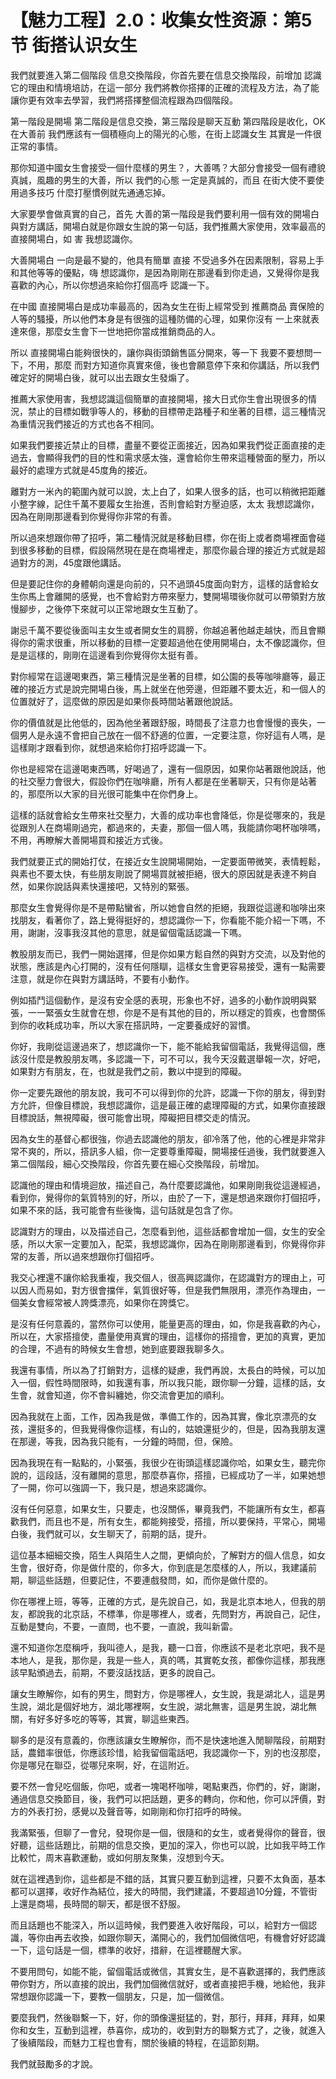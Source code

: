 # 【魅力工程】2.0：收集女性资源：第5节 街搭认识女生

我們就要進入第二個階段 信息交換階段，你首先要在信息交換階段，前增加 認識它的理由和情境培訪，在這一部分 我們將教你搭擇的正確的流程及方法，為了能讓你更有效率去學習，我們將搭擇整個流程跟為四個階段。

第一階段是開場 第二階段是信息交換，第三階段是聊天互動 第四階段是收化，OK 在大善前 我們應該有一個積極向上的陽光的心態，在街上認識女生 其實是一件很正常的事情。

那你知道中國女生會接受一個什麼樣的男生？，大善嗎？大部分會接受一個有禮貌真誠，風趣的男生的大善，所以 我們的心態 一定是真誠的，而且 在街大使不要使用過多技巧 什麼打壓慣例就先通通忘掉。

大家要學會做真實的自己，首先 大善的第一階段是我們要利用一個有效的開場白與對方講話，開場白就是你跟女生說的第一句話，我們推薦大家使用，效率最高的 直接開場白，如 害 我想認識你。

大善開場白 一向是最不變的，他具有簡單 直接 不受過多外在因素限制，容易上手和其他等等的優點，嗨 想認識你，是因為剛剛在那邊看到你走過，又覺得你是我喜歡的內心，所以你想過來給你打個高呼 認識一下。

在中國 直接開場白是成功率最高的，因為女生在街上經常受到 推薦商品 賣保險的人等的騷擾，所以他們本身是有很強的這種防備的心理，如果你沒有 一上來就表達來億，那麼女生會下一世地把你當成推銷商品的人。

所以 直接開場白能夠很快的，讓你與街頭銷售區分開來，等一下 我要不要想問一下，不用，那麼 而對方知道你真實來億，後也會願意停下來和你講話，所以我們確定好的開場白後，就可以出去跟女生發煽了。

推薦大家使用害，我想認識這個簡單的直接開場，接大日式你生會出現很多的情況，禁止的目標如戰爭等人的，移動的目標帶走路種子和坐著的目標，這三種情況 為重情況我們接近的方式也各不相同。

如果我們要接近禁止的目標，盡量不要從正面接近，因為如果我們從正面直接的走過去，會顯得我們的目的性和需求感太強，還會給你生帶來這種營面的壓力，所以最好的處理方式就是45度角的接近。

離對方一米內的範圍內就可以說，太上白了，如果人很多的話，也可以稍微把距離小整字線，記住千萬不要履女生抬進，否則會給對方壓迫感，太太 我想認識你，因為在剛剛那邊看到你覺得你非常的有善。

所以過來想跟你帶了招呼，第二種情況就是移動目標，你在街上或者商場裡面會碰到很多移動的目標，假設隔然現在是在商場裡走，那麼你最合理的接近方式就是超過對方的測，45度跟他講話。

但是要記住你的身體朝向還是向前的，只不過頭45度面向對方，這樣的話會給女生你馬上會離開的感覺，也不會給對方帶來壓力，雙開場環後你就可以帶領對方放慢腳步，之後停下來就可以正常地跟女生互動了。

謝忌千萬不要從後面叫主女生或者開女生的肩膀，你越追著他越走越快，而且會顯得你的需求很重，所以移動的目標一定要超過他在使用開場白，太不像認識你，但是是這樣的，剛剛在這邊看到你覺得你太挺有善。

對你經常在這邊喝東西，第三種情況是坐著的目標，如公園的長等咖啡廳等，最正確的接近方式是說完開場白後，馬上就坐在他旁邊，但距離不要太近，和一個人的位置就好了，這麼做的原因是如果你長時間站著跟他說話。

你的價值就是比他低的，因為他坐著跟舒服，時間長了注意力也會慢慢的喪失，一個男人是永遠不會把自己放在一個不舒適的位置，一定要注意，你好這有人嗎，是這樣剛才跟看到你，就想過來給你打招呼認識一下。

你也是經常在這邊喝東西嗎，好喝過了，還有一個原因，如果你站著跟他說話，他的社交壓力會很大，假設你們在咖啡廳，所有人都是在坐著聊天，只有你是站著的，那麼所以大家的目光很可能集中在你們身上。

這樣的話就會給女生帶來社交壓力，大善的成功率也會降低，你是從哪來的，我是從跟別人在商場剛過完，都過來的，夫妻，那個一個人嗎，我能請你喝杯咖啡嗎，不用，再瞭解大善開場買和接近方式後。

我們就要正式的開始打仗，在接近女生說開場開始，一定要面帶微笑，表情輕鬆，與素也不要太快，有些朋友剛說了開場買就被拒絕，很大的原因就是表達不夠自然，如果你說話與素快還接吧，又特別的緊張。

那麼女生會覺得你是不是帶點蠻省，所以她會自然的拒絕，我跟從這邊和咖啡出來找朋友，看著你了，路上覺得挺好的，想認識你一下，你看能不能介紹一下嗎，不用，謝謝，沒事我沒其他的意思，就是留個電話認識一下嗎。

教股朋友而已，我們一開始選擇，但是你如果方鬆自然的與對方交流，以及對他的狀態，應該是內心打開的，沒有任何隱瞓，這樣女生會更容易接受，還有一點需要注意，就是你在與對方講話時，不要有小動作。

例如插鬥這個動作，是沒有安全感的表現，形象也不好，過多的小動作說明與緊張，一一緊張女生就會在想，你是不是有其他的目的，所以穩定的質疾，也會關係到你的收耗成功率，所以大家在搭訊時，一定要養成好的習慣。

你好，我剛從這邊過來了，想認識你一下，能不能給我留個電話，我覺得這個，應該沒什麼是教股朋友嗎，多認識一下，可不可以，我今天沒戴選舉報一次，好吧，如果對方有朋友，在，也就是我們之前，數以中提到的障礙。

你一定要先跟他的朋友說，我可不可以得到你的允許，認識一下你的朋友，得到對方允許，但像目標說，我想認識你，這是最正確的處理障礙的方式，如果你直接跟目標說話，無視障礙，很可能會出現，障礙把目標交走的情況。

因為女生的基督心都很強，你過去認識他的朋友，卻冷落了他，他的心裡是非常非常不爽的，所以，搭訊多人組，你一定要尊重障礙，開場接任過後，我們就要進入第二個階段，細心交換階段，你首先要在細心交換階段，前增加。

認識他的理由和情境迴放，描述自己，為什麼要認識他，如果剛剛我從這邊經過，看到你，覺得你的氣質特別的好，所以，由於了一下，還是想過來跟你打個招呼，如果不來的話，我可能會有些後悔，這句話就是包含了你。

認識對方的理由，以及描述自己，怎麼看到他，這些話都會增加一個，女生的安全感，所以大家一定要加入，配菜，我想認識你，因為在剛剛那邊看到，你覺得你非常的友善，所以過來想跟你打個招呼。

我交心裡還不讓你給我重複，我交個人，很高興認識你，在認識對方的理由上，可以因人而易如，對方很會擋伴，氣質很好等，但是我們無限用，漂亮作為理由，一個美女會經常被人誇獎漂亮，如果你在誇獎它。

是沒有任何意義的，當然你可以使用，能量更高的理由，如，你是我喜歡的內心，所以在，大家搭擅使，盡量使用真實的理由，這樣你的搭擅會，更加的真實，更加的合理，不過有的時候女生會想，她到底要跟我聊多久。

我還有事情，所以為了打銷對方，這樣的疑慮，我們再說，太長白的時候，可以加入一個，假性時間限時，如我還有事，所以我只能，跟你聊一分鐘，這樣的話，女生會，就會知道，你不會糾纏她，你交流會更加的順利。

因為我就在上面，工作，因為我是做，準備工作的，因為其實，像北京漂亮的女孩，還挺多的，但我覺得像你這樣，有山的，姑娘還挺少的，但是，因為我朋友還在那邊，等我，因為我只能有，一分鐘的時間，但，保險。

因為我現在有一點點的，小緊張，我很少在街頭這樣認識你哈，如果女生，聽完你說的，這段話，沒有離開的意思，那麼恭喜你，搭擅，已經成功了一半，如果她想了一開，你可以強調一下，我只是，想過來認識你。

沒有任何惡意，如果女生，只要走，也沒關係，畢竟我們，不能讓所有女生，都喜歡我們，而且也不是，所有女生，都能夠接受，搭擅，所以要保持，平常心，開場白後，我們就可以，女生聊天了，前期的話，提升。

這位基本細細交換，陌生人與陌生人之間，更傾向於，了解對方的個人信息，如女生會，很好奇，你是做什麼的，你多大，你到底是怎麼樣的人，所以，我建議前期，聊這些話題，但要記住，不要連戲發問，如，而你是做什麼的。

你在哪裡上班，等等，正確的方式，是先說自己，如，我是北京本地人，但我的朋友，都說我的北京話，不標準，你是哪裡人，或者，先問對方，再說自己，記住，互動是雙向，不要，一直問，也不要，一直說，我叫新雷。

還不知道你怎麼稱呼，我叫德人，是我，聽一口音，你應該不是老北京吧，我不是本地人，是我，那你是，我是一些人，真的嗎，其實乾女孩，都像你這樣，那我應該早點頒過去，前期，不要沒話找話，更多的說自己。

讓女生瞭解你，如有的男生，問對方，你是哪裡人，女生說，我是湖北人，這是男生說，湖北是個好地方，湖北哪裡啊，女生說，湖北無害，這是男生說，湖北無關，有好多好多吃的等等，其實，聊這些東西。

聊多的是沒有意義的，你應該讓女生瞭解你，而不是快速地進入閒聊階段，前期對話，農錯率很低，你應該珍惜，給我留個電話吧，我認識你一下，別的也沒那麼，你是哪兒在聯亞，從哪兒來啊，好，在這附近。

要不然一會兒吃個飯，你吧，或者一塊喝杯咖啡，喝點東西，你們的，好，謝謝，通過信息交換節目，後，我們可以把話題，更多的轉向，你和他，你可以評價，對方的外表打扮，感覺以及聲音等，如剛剛和你打招呼的時候。

我滿緊張，但聊了一會兒，發現你是一個，很隨和的女生，或者覺得你的聲音，很好聽，這些話題比，前期的信息交換，更加的深入，你也可以說，比如我平時工作比較忙，周末喜歡運動，或如何朋友聚集，沒想到今天。

就在這裡遇到你，這些都是不錯的話，其實只要互動到這裡，只要不太負面，基本都可以選擇，收好作為結位，接大的時間，我們建議，不要超過10分鐘，不管街上還是商場，長時間的聊天，都是很不舒服。

而且話題也不能深入，所以這時候，我們要進入收好階段，可以，給對方一個認識，等你由再去收換，如跟你聊天，滿開心的，我們加個微信吧，有機會好好認識一下，這句話是一個，標準的收好，措辭，在這裡聽醒大家。

不要用問句，如能不能，留個電話或微信，其實女生，是不喜歡選擇的，我們應該帶你對方，所以直接的說出，我們加個微信就好，或者直接把手機，地給他，我非常想跟你認識一下，要教一個朋友，只是，加一個微信。

要麼我們，然後聯繫一下，好，你的頭像還挺猛的，對，那行，拜拜，拜拜，如果你和女生，互動到這裡，恭喜你，成功的，收到對方的聯繫方式了，之後，就進入了後續階段，而魅力工程也會有，關於後續的特程，在這節刻期。

我們就鼓勵多的才說。